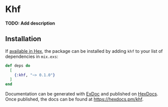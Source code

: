 # Khf

**TODO: Add description**

## Installation

If [available in Hex](https://hex.pm/docs/publish), the package can be installed
by adding `khf` to your list of dependencies in `mix.exs`:

```elixir
def deps do
  [
    {:khf, "~> 0.1.0"}
  ]
end
```

Documentation can be generated with [ExDoc](https://github.com/elixir-lang/ex_doc)
and published on [HexDocs](https://hexdocs.pm). Once published, the docs can
be found at <https://hexdocs.pm/khf>.

